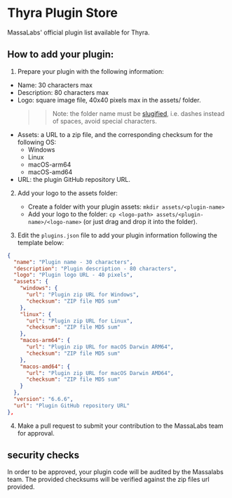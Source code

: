 # Thyra Plugin Store

MassaLabs' official plugin list available for Thyra.

## How to add your plugin:

1. Prepare your plugin with the following information:

- Name: 30 characters max
- Description: 80 characters max
- Logo: square image file, 40x40 pixels max in the assets/<plugin-name> folder.
  > > Note: the <plugin-name> folder name must be [slugified](https://www.npmjs.com/package/slugify), i.e. dashes instead of spaces, avoid special characters.
- Assets: a URL to a zip file, and the corresponding checksum for the following OS:
  - Windows
  - Linux
  - macOS-arm64
  - macOS-amd64
- URL: the plugin GitHub repository URL.

2. Add your logo to the assets folder:

   - Create a folder with your plugin assets: `mkdir assets/<plugin-name>`
   - Add your logo to the folder: `cp <logo-path> assets/<plugin-name>/<logo-name>` (or just drag and drop it into the folder).

3. Edit the `plugins.json` file to add your plugin information following the template below:

```json
{
  "name": "Plugin name - 30 characters",
  "description": "Plugin description - 80 characters",
  "logo": "Plugin logo URL - 40 pixels",
  "assets": {
    "windows": {
      "url": "Plugin zip URL for Windows",
      "checksum": "ZIP file MD5 sum"
    },
    "linux": {
      "url": "Plugin zip URL for Linux",
      "checksum": "ZIP file MD5 sum"
    },
    "macos-arm64": {
      "url": "Plugin zip URL for macOS Darwin ARM64",
      "checksum": "ZIP file MD5 sum"
    },
    "macos-amd64": {
      "url": "Plugin zip URL for macOS Darwin AMD64",
      "checksum": "ZIP file MD5 sum"
    }
  },
  "version": "6.6.6",
  "url": "Plugin GitHub repository URL"
},

```

4. Make a pull request to submit your contribution to the MassaLabs team for approval.

## security checks

In order to be approved, your plugin code will be audited by the Massalabs team.
The provided checksums will be verified against the zip files url provided.
